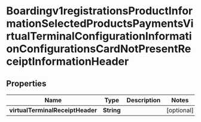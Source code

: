 
# Boardingv1registrationsProductInformationSelectedProductsPaymentsVirtualTerminalConfigurationInformationConfigurationsCardNotPresentReceiptInformationHeader

## Properties
Name | Type | Description | Notes
------------ | ------------- | ------------- | -------------
**virtualTerminalReceiptHeader** | **String** |  |  [optional]



